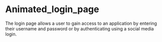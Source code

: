 # Animated_login_page
The login page allows a user to gain access to an application by entering their username and password or by authenticating using a social media login.
